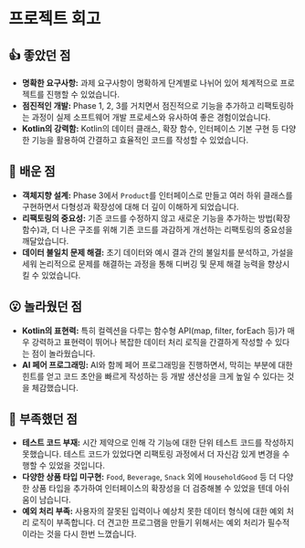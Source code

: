 # 프로젝트 회고

## 👍 좋았던 점

- **명확한 요구사항:** 과제 요구사항이 명확하게 단계별로 나뉘어 있어 체계적으로 프로젝트를 진행할 수 있었습니다.
- **점진적인 개발:** Phase 1, 2, 3를 거치면서 점진적으로 기능을 추가하고 리팩토링하는 과정이 실제 소프트웨어 개발 프로세스와 유사하여 좋은 경험이었습니다.
- **Kotlin의 강력함:** Kotlin의 데이터 클래스, 확장 함수, 인터페이스 기본 구현 등 다양한 기능을 활용하여 간결하고 효율적인 코드를 작성할 수 있었습니다.

## 📖 배운 점

- **객체지향 설계:** Phase 3에서 `Product`를 인터페이스로 만들고 여러 하위 클래스를 구현하면서 다형성과 확장성에 대해 더 깊이 이해하게 되었습니다.
- **리팩토링의 중요성:** 기존 코드를 수정하지 않고 새로운 기능을 추가하는 방법(확장 함수)과, 더 나은 구조를 위해 기존 코드를 과감하게 개선하는 리팩토링의 중요성을 깨달았습니다.
- **데이터 불일치 문제 해결:** 초기 데이터와 예시 결과 간의 불일치를 분석하고, 가설을 세워 논리적으로 문제를 해결하는 과정을 통해 디버깅 및 문제 해결 능력을 향상시킬 수 있었습니다.

## 😮 놀라웠던 점

- **Kotlin의 표현력:** 특히 컬렉션을 다루는 함수형 API(map, filter, forEach 등)가 매우 강력하고 표현력이 뛰어나 복잡한 데이터 처리 로직을 간결하게 작성할 수 있다는 점이 놀라웠습니다.
- **AI 페어 프로그래밍:** AI와 함께 페어 프로그래밍을 진행하면서, 막히는 부분에 대한 힌트를 얻고 코드 초안을 빠르게 작성하는 등 개발 생산성을 크게 높일 수 있다는 것을 체감했습니다.

## 🤔 부족했던 점

- **테스트 코드 부재:** 시간 제약으로 인해 각 기능에 대한 단위 테스트 코드를 작성하지 못했습니다. 테스트 코드가 있었다면 리팩토링 과정에서 더 자신감 있게 변경을 수행할 수 있었을 것입니다.
- **다양한 상품 타입 미구현:** `Food`, `Beverage`, `Snack` 외에 `HouseholdGood` 등 더 다양한 상품 타입을 추가하여 인터페이스의 확장성을 더 검증해볼 수 있었을 텐데 아쉬움이 남습니다.
- **예외 처리 부족:** 사용자의 잘못된 입력이나 예상치 못한 데이터 형식에 대한 예외 처리 로직이 부족합니다. 더 견고한 프로그램을 만들기 위해서는 예외 처리가 필수적이라는 것을 다시 한번 느꼈습니다.

